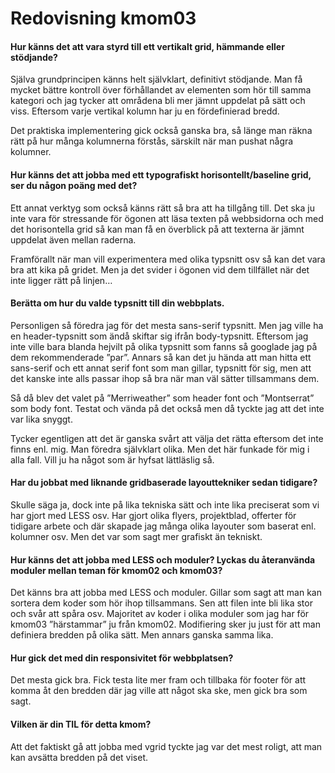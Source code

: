 ---
---
Redovisning kmom03
=========================

#### Hur känns det att vara styrd till ett vertikalt grid, hämmande eller stödjande?

Själva grundprincipen känns helt självklart, definitivt stödjande. Man få mycket bättre kontroll över förhållandet av elementen som hör till samma kategori och jag tycker att områdena bli mer jämnt uppdelat på sätt och viss. Eftersom varje vertikal kolumn har ju en fördefinierad bredd.

Det praktiska implementering gick också ganska bra, så länge man räkna rätt på hur många kolumnerna förstås, särskilt när man pushat några kolumner.


#### Hur känns det att jobba med ett typografiskt horisontellt/baseline grid, ser du någon poäng med det?

Ett annat verktyg som också känns rätt så bra att ha tillgång till. Det ska ju inte vara för stressande för ögonen att läsa texten på webbsidorna och med det horisontella grid så kan man få en överblick på att texterna är jämnt uppdelat även mellan raderna.

Framförallt när man vill experimentera med olika typsnitt osv så kan det vara bra att kika på gridet. Men ja det svider i ögonen vid dem tillfället när det inte ligger rätt på linjen…

#### Berätta om hur du valde typsnitt till din webbplats.

Personligen så föredra jag för det mesta sans-serif typsnitt. Men jag ville ha en header-typsnitt som ändå skiftar sig ifrån body-typsnitt. Eftersom jag inte ville bara blanda hejvilt på olika typsnitt som fanns så googlade jag på dem rekommenderade ”par”. Annars så kan det ju hända att man hitta ett sans-serif och ett annat serif font som man gillar, typsnitt för sig, men att det kanske inte alls passar ihop så bra när man väl sätter tillsammans dem.

Så då blev det valet på ”Merriweather” som header font och ”Montserrat” som body font. Testat och vända på det också men då tyckte jag att det inte var lika snyggt.

Tycker egentligen att det är ganska svårt att välja det rätta eftersom det inte finns enl. mig. Man föredra självklart olika. Men det här funkade för mig i alla fall. Vill ju ha något som är hyfsat lättläslig så.

#### Har du jobbat med liknande gridbaserade layouttekniker sedan tidigare?

Skulle säga ja, dock inte på lika tekniska sätt och inte lika preciserat som vi har gjort med LESS osv. Har gjort olika flyers, projektblad, offerter för tidigare arbete och där skapade jag många olika layouter som baserat enl. kolumner osv. Men det var som sagt mer grafiskt än tekniskt.

#### Hur känns det att jobba med LESS och moduler? Lyckas du återanvända moduler mellan teman för kmom02 och kmom03?

Det känns bra att jobba med LESS och moduler. Gillar som sagt att man kan sortera dem koder som hör ihop tillsammans. Sen att filen inte bli lika stor och svår att spåra osv. Majoritet av koder i olika moduler som jag har för kmom03 ”härstammar” ju från kmom02. Modifiering sker ju just för att man definiera bredden på olika sätt. Men annars ganska samma lika.

#### Hur gick det med din responsivitet för webbplatsen?

Det mesta gick bra. Fick testa lite mer fram och tillbaka för footer för att komma åt den bredden där jag ville att något ska ske, men gick bra som sagt.

#### Vilken är din TIL för detta kmom?

Att det faktiskt gå att jobba med vgrid tyckte jag var det mest roligt, att man kan avsätta bredden på det viset. 
